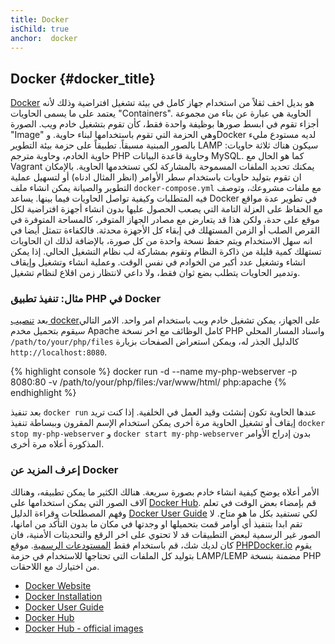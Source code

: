 ```yaml
---
title: Docker
isChild: true
anchor:  docker
---
```


## Docker {#docker_title}

[Docker] هو بديل اخف ثقلاً من استخدام جهاز كامل في بيئة تشغيل افتراضية وذلك لأنه يعتمد على ما يسمى الحاويات "Containers". الحاوية هي عبارة عن بناء من مجموعة أجزاء تقوم في ابسط صورها بوظيفة واحدة فقط، كأن تقوم بتشغيل خادم ويب. الصورة "Image" وهي الحزمة التي تقوم باستخدامها لبناء حاوية. وDocker لديه مستودع مليء بالصور المبنية مسبقاً.
تطبيقاً على حزمة بيئة التطوير LAMP سيكون هناك ثلاثة حاويات: حاوية الخادم، وحاوية مترجم PHP وحاوية قاعدة البيانات MySQL. كما هو الحال مع Vagrant يمكنك تحديد الملفات المسموحة بالمشاركة لكي تستخدمها الحاوية.
بالإمكان ان تقوم بتوليد حاويات باستخدام سطر الأوامر (انظر المثال ادناه) أو لتسهيل عملية التطوير والصيانة يمكن انشاء ملف `docker-compose.yml` مع ملفات مشروعك، وتوصف فيه المتطلبات وكيفية تواصل الحاويات فيما بينها.
يساعد Docker في تطوير عدة مواقع مع الحفاظ على العزلة التامة التي يصعب الحصول عليها بدون انشاء أجهزة افتراضية لكل موقع على حدة، ولكن هذا قد يتعارض مع مصادر الجهاز المتوفر، كالمساحة المتوفرة في القرص الصلب أو الزمن المستهلك في إبقاء كل الأجهزة محدثة. فالكفاءة تتمثل أيضا في انه سهل الاستخدام ويتم حفظ نسخة واحدة من كل صورة، بالإضافة لذلك ان الحاويات تستهلك كمية قليلة من ذاكرة النظام وتقوم بمشاركة لب نظام التشغيل الحالي. إذا يمكن انشاء وتشغيل عدد أكبر من الخوادم في نفس الوقت. وعملية انشاء وتشغيل وإيقاف وتدمير الحاويات يتطلب بضع ثوان فقط، ولا داعي لانتظار زمن اقلاع لنظام تشغيل.

### مثال: تنفيذ تطبيق PHP في Docker

بعد [تنصيب docker][docker-install]على الجهاز، يمكن تشغيل خادم ويب باستخدام امر واحد.
الامر التالي سيقوم بتحميل مخدم Apache كامل الوظائف مع اخر نسخة PHP واسناد المسار المحلي `/path/to/your/php/files` كالدليل الجذر له، ويمكن استعراض الصفحات بزيارة `http://localhost:8080`.

{% highlight console %}
docker run -d --name my-php-webserver -p 8080:80 -v /path/to/your/php/files:/var/www/html/ php:apache
{% endhighlight %}

بعد تنفيذ `docker run` عندها الحاوية تكون إنشئت وقيد العمل في الخلفية.
إذا كنت تريد إيقاف أو تشغيل الحاوية مرة أخرى يمكن استخدام الإسم المقرون وببساطة تنفيذ
`docker stop my-php-webserver` و `docker start my-php-webserver` بدون إدراج الأوامر المذكورة أعلاه مرة أخرى.

### إعرف المزيد عن Docker

الأمر أعلاه يوضح كيفية انشاء خادم بصورة سريعة. هنالك الكثير ما يمكن تطبيقه، وهنالك آلاف الصور التي يمكن استخدامها على [Docker Hub][docker-hub]. قم بإمضاء بعض الوقت في تعلم وفهم المصطلحات وقراءة الدليل [Docker User Guide][docker-doc] لكي تستفيد بكل ما هو متاح.
لا تقم ابدا بتنفيذ أي أوامر قمت بتحميلها او وجدتها في مكان ما بدون التأكد من امانها، الصور غير الرسمية لبعض التطبيقات قد لا تحتوي على اخر الرقع والتحديثات الأمنية، فان كان لديك شك، قم باستخدام فقط [المستودعات الرسمية][docker-hub-official].
موقع [PHPDocker.io] يقوم بتوليد كل الملفات التي تحتاجها للاستخدام في حزمة LAMP/LEMP مضمنة بنسخة PHP من اختيارك مع اللاحقات.

* [Docker Website][Docker]
* [Docker Installation][docker-install]
* [Docker User Guide][docker-doc]
* [Docker Hub][docker-hub]
* [Docker Hub - official images][docker-hub-official]

[Docker]: http://docker.com/
[docker-hub]: https://hub.docker.com/
[docker-hub-official]: https://hub.docker.com/explore/
[docker-install]: https://docs.docker.com/installation/
[docker-doc]: https://docs.docker.com/userguide/
[PHPDocker.io]: https://phpdocker.io/generator
